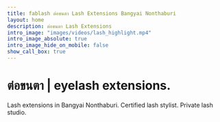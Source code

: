 ```yaml
---
title: fablash ต่อขนตา Lash Extensions Bangyai Nonthaburi
layout: home
description: ต่อขนตา Lash Extensions
intro_image: "images/videos/lash_highlight.mp4"
intro_image_absolute: true
intro_image_hide_on_mobile: false
show_call_box: true
---
```


# ต่อขนตา | eyelash extensions.

Lash extensions in Bangyai Nonthaburi. Certified lash stylist. Private lash studio.
